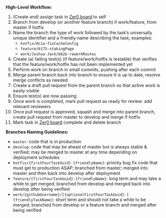 **High-Level Workflow:**

1. (Create and) assign task in [Zer0 board](https://zer0.io/a/network/tasks/board/3ac44844-2b98-46e1-b29d-7886da72484f) to self
2. Branch from develop (or another feature branch) if work/feature, from master if hotfix
3. Name the branch the type of work followed by the task’s universally unique identifier and a friendly name describing the task; examples:
    *  ```hotfix/0c1a-fixCacheConfig ```
    *  ```feature/b175-stakingPage ```
    *  ```work/Joshua-Jack/b62b-reworkRoutes ```
4. Create (a) failing test(s) (if feature/work/hotfix is testable) that verifies that the feature/work/hotfix has not been implemented yet
5. Perform work on branch in small commits, pushing after each commit
6. Merge parent branch back into branch to ensure it is up to date, resolve merge conflicts as needed
7. Create a draft pull request from the parent branch so that active work is easily visible
8. Ensure test(s) are now passing
9. Once work is completed, mark pull request as ready for review: add relevant reviewers
10. Once pull request is approved, squash and merge into parent branch, create pull request from master to develop and merge if hotfix
11. Mark task in [Zer0 board](https://zer0.io/a/network/tasks/board/3ac44844-2b98-46e1-b29d-7886da72484f) complete and delete branch

**Branches Naming Guidelines:**
* ```master```: code that is in production
* ```develop```: code that may be ahead of master but is always stable & verified; may be merged to master at any time depending on deployment schedules
* ```hotfix/{firstFourTaskUuid}-{friendlyName}```: priority bug fix code that must get to production ASAP; branched from master; merged into master and then back into develop after deployment
* ```feature/{firstFourTaskUuid}-{friendlyName}```: long term and may take a while to get merged; branched from develop and merged back into develop after being verified
* ```work/{githubUsername}/[{optionalFirstFourTaskUuid}-]{friendlyTaskName}```: short term and should not take a while to be merged; branched from develop or a feature branch and merged after being verified